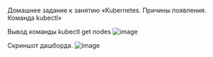 Домашнее задание к занятию «Kubernetes. Причины появления. Команда kubectl»

Вывод команды kubectl get nodes 
![image](https://github.com/user-attachments/assets/3ed246a2-a7f2-4f66-932f-b32f1785efb4)

Скриншот дашборда. 
![image](https://github.com/user-attachments/assets/c1b232b1-eb99-4930-b732-266a265128d5)
